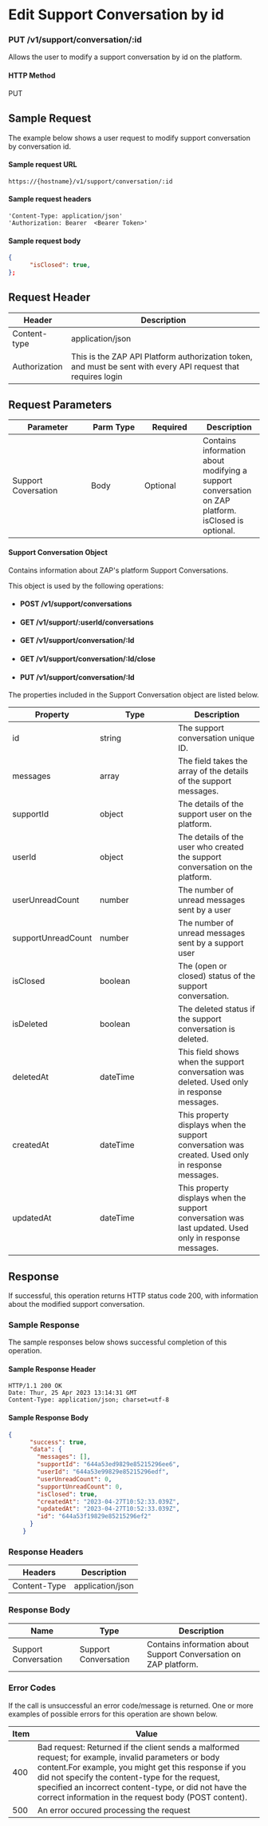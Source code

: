 # Edit Support Conversation by id

### PUT /v1/support/conversation/:id <a href="#top" id="top"></a>

Allows the user to modify a support conversation by id on the platform.

#### HTTP Method <a href="#top" id="top"></a>

PUT

## Sample Request <a href="#samplerequest" id="samplerequest"></a>

The example below shows a user request to modify support conversation by conversation id.

#### **Sample request** URL <a href="#top" id="top"></a>

```
https://{hostname}/v1/support/conversation/:id
```

#### &#x20;**Sample request headers** <a href="#top" id="top"></a>

```
'Content-Type: application/json'
'Authorization: Bearer  <Bearer Token>'
```

#### &#x20;**Sample request body** <a href="#top" id="top"></a>

```json
{
      "isClosed": true,
};
```

## Request Header <a href="#samplerequest" id="samplerequest"></a>

| Header        | Description                                                                                                   |
| ------------- | ------------------------------------------------------------------------------------------------------------- |
| Content-type  | application/json                                                                                              |
| Authorization | This is the ZAP API Platform authorization token, and must be sent with every API request that requires login |

## Request Parameters <a href="#samplerequest" id="samplerequest"></a>

<table><thead><tr><th width="142">Parameter</th><th width="91">Parm Type</th><th width="101">Required</th><th>Description</th></tr></thead><tbody><tr><td>Support Coversation</td><td>Body</td><td>Optional</td><td>Contains information about modifying a support conversation on ZAP platform. isClosed is optional.</td></tr></tbody></table>

#### Support Conversation Object

Contains information about ZAP's platform Support Conversations.

This object is used by the following operations:

* #### POST /v1/support/conversations
* #### GET /v1/support/:userId/conversations
* #### GET /v1/support/conversation/:Id
* #### GET  /v1/support/conversation/:Id/close
* #### PUT  /v1/support/conversation/:Id

The properties included in the Support Conversation object are listed below.&#x20;

<table><thead><tr><th>Property</th><th width="141">Type</th><th>Description</th></tr></thead><tbody><tr><td>id</td><td>string</td><td>The support conversation unique ID. </td></tr><tr><td>messages</td><td>array</td><td>The field takes the array of the details of the support messages.</td></tr><tr><td>supportId</td><td>object</td><td>The details of the support user on the platform.</td></tr><tr><td>userId</td><td>object</td><td>The details of the  user who created the support conversation on the platform.</td></tr><tr><td>userUnreadCount</td><td>number</td><td>The number of unread messages sent by a user</td></tr><tr><td>supportUnreadCount</td><td>number</td><td>The number of unread messages sent by a support user</td></tr><tr><td>isClosed</td><td>boolean</td><td>The (open or closed) status of the support conversation.</td></tr><tr><td>isDeleted</td><td>boolean</td><td>The deleted status if the support conversation  is deleted.</td></tr><tr><td>deletedAt</td><td>dateTime</td><td>This field shows when the support conversation was deleted. Used only in response messages.</td></tr><tr><td>createdAt</td><td>dateTime</td><td>This property displays when the support conversation was created. Used only in response messages.</td></tr><tr><td>updatedAt</td><td>dateTime</td><td>This property displays when the support conversation was last updated. Used only in response messages.</td></tr></tbody></table>

## Response <a href="#samplerequest" id="samplerequest"></a>

If successful, this operation returns HTTP status code 200, with information about the modified support conversation.

### Sample Response <a href="#samplerequest" id="samplerequest"></a>

The sample responses below shows successful completion of this operation.

#### **Sample** Response Header <a href="#top" id="top"></a>

```
HTTP/1.1 200 OK
Date: Thur, 25 Apr 2023 13:14:31 GMT
Content-Type: application/json; charset=utf-8
```

#### **Sample** Response Body <a href="#top" id="top"></a>

```json
{
      "success": true,
      "data": {
        "messages": [],
        "supportId": "644a53ed9829e85215296ee6",
        "userId": "644a53e99829e85215296edf",
        "userUnreadCount": 0,
        "supportUnreadCount": 0,
        "isClosed": true,
        "createdAt": "2023-04-27T10:52:33.039Z",
        "updatedAt": "2023-04-27T10:52:33.039Z",
        "id": "644a53f19829e85215296ef2"
      }
    }
```

### Response Headers <a href="#samplerequest" id="samplerequest"></a>

| Headers      | Description      |
| ------------ | ---------------- |
| Content-Type | application/json |

### Response Body <a href="#samplerequest" id="samplerequest"></a>

| Name                 | Type                 | Description                                                        |
| -------------------- | -------------------- | ------------------------------------------------------------------ |
| Support Conversation | Support Conversation | Contains information about  Support Conversation on ZAP  platform. |

### Error Codes <a href="#samplerequest" id="samplerequest"></a>

If the call is unsuccessful an error code/message is returned. One or more examples of possible errors for this operation are shown below.

| Item | Value                                                                                                                                                                                                                                                                                                                             |
| ---- | --------------------------------------------------------------------------------------------------------------------------------------------------------------------------------------------------------------------------------------------------------------------------------------------------------------------------------- |
| 400  | Bad request: Returned if the client sends a malformed request; for example, invalid parameters or body content.For example, you might get this response if you did not specify the content-type for the request, specified an incorrect content-type, or did not have the correct information in the request body (POST content). |
| 500  | An error occured processing the request                                                                                                                                                                                                                                                                                           |

